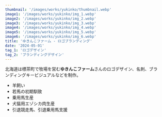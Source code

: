```yaml
---
thumbnail: '/images/works/yukinko/thumbnail.webp'
image1: '/images/works/yukinko/img_1.webp'
image2: '/images/works/yukinko/img_2.webp'
image3: '/images/works/yukinko/img_3.webp'
image4: '/images/works/yukinko/img_4.webp'
image5: '/images/works/yukinko/img_5.webp'
image6: '/images/works/yukinko/img_6.webp'
title: 'ゆきんこファーム - ロゴブランディング'
date: '2024-05-01'
tag_1: 'ロゴデザイン'
tag_2: 'ブランディングデザイン'
---
```


北海道は標茶町で牧場を営む**ゆきんこファーム**さんのロゴデザイン、名刺、ブランディングキービジュアルなどを制作。
- 羊飼い
- 若馬の初期馴致
- 乗用馬生産
- 犬猫用エゾシカ肉生産
- 引退競走馬、引退乗用馬支援

